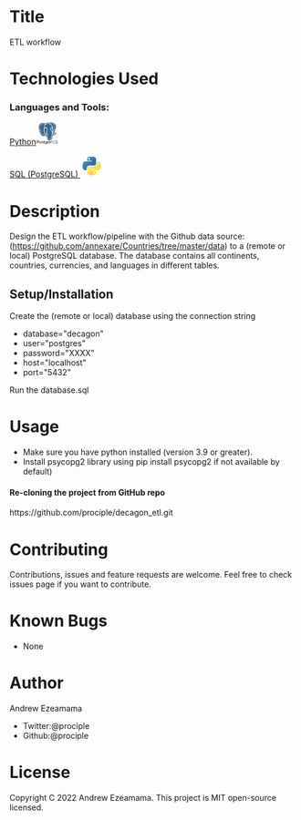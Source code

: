 # Title
ETL workflow

# Technologies Used


<h3 align="left">Languages and Tools:</h3>
<p align="left"> <a href="https://www.postgresql.org" target="_blank" rel="noreferrer"> Python<img src="https://raw.githubusercontent.com/devicons/devicon/master/icons/postgresql/postgresql-original-wordmark.svg" alt="postgresql" width="40" height="40"/> </a> </p>
<p><a href="https://www.python.org" target="_blank" rel="noreferrer">SQL (PostgreSQL) <img src="https://raw.githubusercontent.com/devicons/devicon/master/icons/python/python-original.svg" alt="python" width="40" height="40"/> </a> </p>


# Description
Design the ETL workflow/pipeline with the Github data source: (https://github.com/annexare/Countries/tree/master/data) to a (remote or local) PostgreSQL database. 
The database contains all continents, countries, currencies, and languages in different tables.



## Setup/Installation

Create the (remote or local) database using the connection string
* database="decagon"
* user="postgres"
* password="XXXX"
* host="localhost"
* port="5432"

Run the database.sql


# Usage 
* Make sure you have python installed (version 3.9 or greater).
* Install psycopg2 library using pip install psycopg2 if not available by default)


<h4 align="left">Re-cloning the project from GitHub repo</h4>https://github.com/prociple/decagon_etl.git



# Contributing
Contributions, issues and feature requests are welcome. Feel free to check issues page if you want to contribute.


# Known Bugs
* None

# Author
Andrew Ezeamama
* Twitter:@prociple
* Github:@prociple

# License
Copyright C 2022 Andrew Ezeamama.
This project is MIT open-source licensed.

